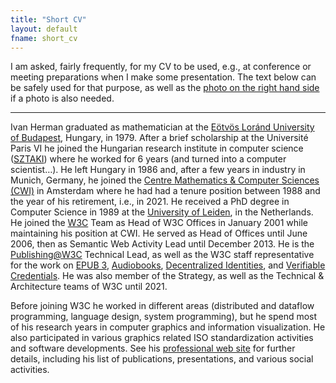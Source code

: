 ```yaml
---
title: "Short CV"
layout: default
fname: short_cv
--- 
```


I am asked, fairly frequently, for my CV to be used, e.g., at conference or meeting preparations when I make some presentation. The text below can be safely used for that purpose, as well as the [photo on the right hand side](https://www.ivan-herman.net/professional/images/Ivan.Herman.png) if a photo is also needed.

---


Ivan Herman graduated as mathematician at the [Eötvös Loránd University of Budapest](http://www.elte.hu/), Hungary, in 1979. After a brief scholarship at the Université Paris VI he joined the Hungarian research institute in computer science ([SZTAKI](http://www.sztaki.hu)) where he worked for 6 years (and turned into a computer scientist…). He left Hungary in 1986 and, after a few years in industry in Munich, Germany, he joined the [Centre Mathematics & Computer Sciences (CWI)](http://www.cwi.nl) in Amsterdam where he had had a tenure position between 1988 and the year of his retirement, i.e., in 2021. He received a PhD degree in Computer Science in 1989 at the [University of Leiden](http://www.leidenuniv.nl/), in the Netherlands. He joined the [W3C](http://www.w3.org) Team as Head of W3C Offices in January 2001 while maintaining his position at CWI. He served as Head of Offices until June 2006, then as Semantic Web Activity Lead until December 2013. He is the [Publishing@W3C](http://www.w3.org/publishing/) Technical Lead, as well as the W3C staff representative for the work on [EPUB 3](https://www.w3.org//publishing/groups/epub-wg/), [Audiobooks](https://www.w3.org/publishing/groups/publ-wg/), [Decentralized Identities](https://www.w3.org/2019/did-wg/), and [Verifiable Credentials](https://www.w3.org/2017/vc/WG/). He was also member of the Strategy, as well as the Technical & Architecture teams of W3C until 2021.

Before joining W3C he worked in different areas (distributed and dataflow programming, language design, system programming), but he spend most of his research years in computer graphics and information visualization. He also participated in various graphics related ISO standardization activities and software developments. See his [professional web site](http://www.ivan-herman.net/professional/) for further details, including his list of publications, presentations, and various social activities.
